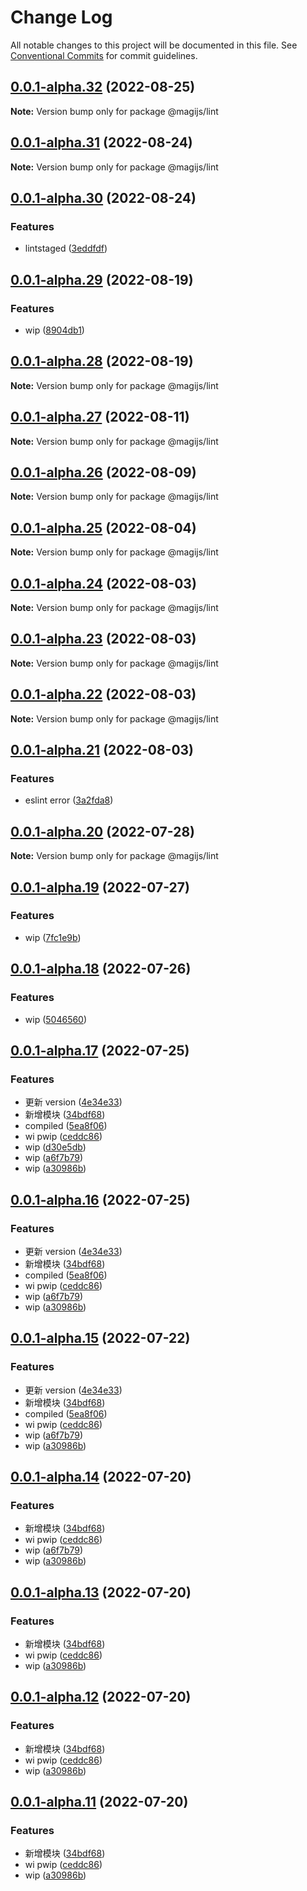 # Change Log

All notable changes to this project will be documented in this file.
See [Conventional Commits](https://conventionalcommits.org) for commit guidelines.

## [0.0.1-alpha.32](https://git.zhonganinfo.com/zafe/magi-framework/compare/v0.0.1-alpha.31...v0.0.1-alpha.32) (2022-08-25)

**Note:** Version bump only for package @magijs/lint





## [0.0.1-alpha.31](https://git.zhonganinfo.com/zafe/magi-framework/compare/v0.0.1-alpha.30...v0.0.1-alpha.31) (2022-08-24)

**Note:** Version bump only for package @magijs/lint





## [0.0.1-alpha.30](https://git.zhonganinfo.com/zafe/magi-framework/compare/v0.0.1-alpha.29...v0.0.1-alpha.30) (2022-08-24)


### Features

* lintstaged ([3eddfdf](https://git.zhonganinfo.com/zafe/magi-framework/commits/3eddfdfaffb0cee5694dbea6258646a2fd92fb81))





## [0.0.1-alpha.29](https://git.zhonganinfo.com/zafe/magi-framework/compare/v0.0.1-alpha.28...v0.0.1-alpha.29) (2022-08-19)


### Features

* wip ([8904db1](https://git.zhonganinfo.com/zafe/magi-framework/commits/8904db1fa6efed268c98233ac54076f36092fb3d))





## [0.0.1-alpha.28](https://git.zhonganinfo.com/zafe/magi-framework/compare/v0.0.1-alpha.27...v0.0.1-alpha.28) (2022-08-19)

**Note:** Version bump only for package @magijs/lint





## [0.0.1-alpha.27](https://git.zhonganinfo.com/zafe/magi-framework/compare/v0.0.1-alpha.26...v0.0.1-alpha.27) (2022-08-11)

**Note:** Version bump only for package @magijs/lint





## [0.0.1-alpha.26](https://git.zhonganinfo.com/zafe/magi-framework/compare/v0.0.1-alpha.25...v0.0.1-alpha.26) (2022-08-09)

**Note:** Version bump only for package @magijs/lint





## [0.0.1-alpha.25](https://git.zhonganinfo.com/zafe/magi-framework/compare/v0.0.1-alpha.24...v0.0.1-alpha.25) (2022-08-04)

**Note:** Version bump only for package @magijs/lint





## [0.0.1-alpha.24](https://git.zhonganinfo.com/zafe/magi-framework/compare/v0.0.1-alpha.23...v0.0.1-alpha.24) (2022-08-03)

**Note:** Version bump only for package @magijs/lint





## [0.0.1-alpha.23](https://git.zhonganinfo.com/zafe/magi-framework/compare/v0.0.1-alpha.22...v0.0.1-alpha.23) (2022-08-03)

**Note:** Version bump only for package @magijs/lint





## [0.0.1-alpha.22](https://git.zhonganinfo.com/zafe/magi-framework/compare/v0.0.1-alpha.21...v0.0.1-alpha.22) (2022-08-03)

**Note:** Version bump only for package @magijs/lint





## [0.0.1-alpha.21](https://git.zhonganinfo.com/zafe/magi-framework/compare/v0.0.1-alpha.20...v0.0.1-alpha.21) (2022-08-03)


### Features

* eslint error ([3a2fda8](https://git.zhonganinfo.com/zafe/magi-framework/commits/3a2fda8fcdde93e6ffd00cb2a40d1925aab49b49))





## [0.0.1-alpha.20](https://git.zhonganinfo.com/zafe/magi-framework/compare/v0.0.1-alpha.19...v0.0.1-alpha.20) (2022-07-28)

**Note:** Version bump only for package @magijs/lint





## [0.0.1-alpha.19](https://git.zhonganinfo.com/zafe/magi-framework/compare/v0.0.1-alpha.18...v0.0.1-alpha.19) (2022-07-27)


### Features

* wip ([7fc1e9b](https://git.zhonganinfo.com/zafe/magi-framework/commits/7fc1e9bb796033be466602ec12692f9e8320c040))





## [0.0.1-alpha.18](https://git.zhonganinfo.com/zafe/magi-framework/compare/v0.0.1-alpha.17...v0.0.1-alpha.18) (2022-07-26)


### Features

* wip ([5046560](https://git.zhonganinfo.com/zafe/magi-framework/commits/5046560d22696a6fe416e00f29bb714e9f7d4d6a))





## [0.0.1-alpha.17](https://git.zhonganinfo.com/zafe/magi-framework/compare/v0.0.1-alpha.10...v0.0.1-alpha.17) (2022-07-25)

### Features

- 更新 version ([4e34e33](https://git.zhonganinfo.com/zafe/magi-framework/commits/4e34e33abb9d44053fb832116ee9f42f8a267083))
- 新增模块 ([34bdf68](https://git.zhonganinfo.com/zafe/magi-framework/commits/34bdf68b61e8048f0e16641d05cf313bf842b41d))
- compiled ([5ea8f06](https://git.zhonganinfo.com/zafe/magi-framework/commits/5ea8f065dac7e5ebabc58b0ba4ce7eff9a9903ba))
- wi pwip ([ceddc86](https://git.zhonganinfo.com/zafe/magi-framework/commits/ceddc864a743fb583338be81bc72fdbf6c0b164a))
- wip ([d30e5db](https://git.zhonganinfo.com/zafe/magi-framework/commits/d30e5db73b48cd1147969835a45a784a464cbdb1))
- wip ([a6f7b79](https://git.zhonganinfo.com/zafe/magi-framework/commits/a6f7b79875033eea566ea1d37a346c18a436c123))
- wip ([a30986b](https://git.zhonganinfo.com/zafe/magi-framework/commits/a30986b8bc3ed28fbda240a1885803345d15af7d))

## [0.0.1-alpha.16](https://git.zhonganinfo.com/zafe/magi-framework/compare/v0.0.1-alpha.10...v0.0.1-alpha.16) (2022-07-25)

### Features

- 更新 version ([4e34e33](https://git.zhonganinfo.com/zafe/magi-framework/commits/4e34e33abb9d44053fb832116ee9f42f8a267083))
- 新增模块 ([34bdf68](https://git.zhonganinfo.com/zafe/magi-framework/commits/34bdf68b61e8048f0e16641d05cf313bf842b41d))
- compiled ([5ea8f06](https://git.zhonganinfo.com/zafe/magi-framework/commits/5ea8f065dac7e5ebabc58b0ba4ce7eff9a9903ba))
- wi pwip ([ceddc86](https://git.zhonganinfo.com/zafe/magi-framework/commits/ceddc864a743fb583338be81bc72fdbf6c0b164a))
- wip ([a6f7b79](https://git.zhonganinfo.com/zafe/magi-framework/commits/a6f7b79875033eea566ea1d37a346c18a436c123))
- wip ([a30986b](https://git.zhonganinfo.com/zafe/magi-framework/commits/a30986b8bc3ed28fbda240a1885803345d15af7d))

## [0.0.1-alpha.15](https://git.zhonganinfo.com/zafe/magi-framework/compare/v0.0.1-alpha.10...v0.0.1-alpha.15) (2022-07-22)

### Features

- 更新 version ([4e34e33](https://git.zhonganinfo.com/zafe/magi-framework/commits/4e34e33abb9d44053fb832116ee9f42f8a267083))
- 新增模块 ([34bdf68](https://git.zhonganinfo.com/zafe/magi-framework/commits/34bdf68b61e8048f0e16641d05cf313bf842b41d))
- compiled ([5ea8f06](https://git.zhonganinfo.com/zafe/magi-framework/commits/5ea8f065dac7e5ebabc58b0ba4ce7eff9a9903ba))
- wi pwip ([ceddc86](https://git.zhonganinfo.com/zafe/magi-framework/commits/ceddc864a743fb583338be81bc72fdbf6c0b164a))
- wip ([a6f7b79](https://git.zhonganinfo.com/zafe/magi-framework/commits/a6f7b79875033eea566ea1d37a346c18a436c123))
- wip ([a30986b](https://git.zhonganinfo.com/zafe/magi-framework/commits/a30986b8bc3ed28fbda240a1885803345d15af7d))

## [0.0.1-alpha.14](https://git.zhonganinfo.com/zafe/magi-framework/compare/v0.0.1-alpha.10...v0.0.1-alpha.14) (2022-07-20)

### Features

- 新增模块 ([34bdf68](https://git.zhonganinfo.com/zafe/magi-framework/commits/34bdf68b61e8048f0e16641d05cf313bf842b41d))
- wi pwip ([ceddc86](https://git.zhonganinfo.com/zafe/magi-framework/commits/ceddc864a743fb583338be81bc72fdbf6c0b164a))
- wip ([a6f7b79](https://git.zhonganinfo.com/zafe/magi-framework/commits/a6f7b79875033eea566ea1d37a346c18a436c123))
- wip ([a30986b](https://git.zhonganinfo.com/zafe/magi-framework/commits/a30986b8bc3ed28fbda240a1885803345d15af7d))

## [0.0.1-alpha.13](https://git.zhonganinfo.com/zafe/magi-framework/compare/v0.0.1-alpha.10...v0.0.1-alpha.13) (2022-07-20)

### Features

- 新增模块 ([34bdf68](https://git.zhonganinfo.com/zafe/magi-framework/commits/34bdf68b61e8048f0e16641d05cf313bf842b41d))
- wi pwip ([ceddc86](https://git.zhonganinfo.com/zafe/magi-framework/commits/ceddc864a743fb583338be81bc72fdbf6c0b164a))
- wip ([a30986b](https://git.zhonganinfo.com/zafe/magi-framework/commits/a30986b8bc3ed28fbda240a1885803345d15af7d))

## [0.0.1-alpha.12](https://git.zhonganinfo.com/zafe/magi-framework/compare/v0.0.1-alpha.10...v0.0.1-alpha.12) (2022-07-20)

### Features

- 新增模块 ([34bdf68](https://git.zhonganinfo.com/zafe/magi-framework/commits/34bdf68b61e8048f0e16641d05cf313bf842b41d))
- wi pwip ([ceddc86](https://git.zhonganinfo.com/zafe/magi-framework/commits/ceddc864a743fb583338be81bc72fdbf6c0b164a))
- wip ([a30986b](https://git.zhonganinfo.com/zafe/magi-framework/commits/a30986b8bc3ed28fbda240a1885803345d15af7d))

## [0.0.1-alpha.11](https://git.zhonganinfo.com/zafe/magi-framework/compare/v0.0.1-alpha.10...v0.0.1-alpha.11) (2022-07-20)

### Features

- 新增模块 ([34bdf68](https://git.zhonganinfo.com/zafe/magi-framework/commits/34bdf68b61e8048f0e16641d05cf313bf842b41d))
- wi pwip ([ceddc86](https://git.zhonganinfo.com/zafe/magi-framework/commits/ceddc864a743fb583338be81bc72fdbf6c0b164a))
- wip ([a30986b](https://git.zhonganinfo.com/zafe/magi-framework/commits/a30986b8bc3ed28fbda240a1885803345d15af7d))
